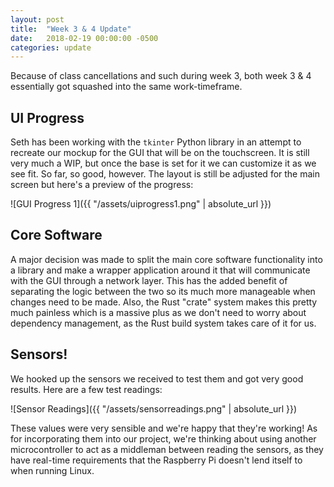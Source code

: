 ```yaml
---
layout: post
title:  "Week 3 & 4 Update"
date:   2018-02-19 00:00:00 -0500
categories: update
---
```


Because of class cancellations and such during week 3, both week 3 & 4 essentially got squashed into the same work-timeframe.

## UI Progress

Seth has been working with the `tkinter` Python library in an attempt to recreate our mockup for the GUI that will be on the touchscreen. It is still very much a WIP, but once the base is set for it we can customize it as we see fit. So far, so good, however. The layout is still be adjusted for the main screen but here's a preview of the progress:

![GUI Progress 1]({{ "/assets/uiprogress1.png" | absolute_url }})

## Core Software

A major decision was made to split the main core software functionality into a library and make a wrapper application around it that will communicate with the GUI through a network layer. This has the added benefit of separating the logic between the two so its much more manageable when changes need to be made. Also, the Rust "crate" system makes this pretty much painless which is a massive plus as we don't need to worry about dependency management, as the Rust build system takes care of it for us.

## Sensors!

We hooked up the sensors we received to test them and got very good results. Here are a few test readings:

![Sensor Readings]({{ "/assets/sensorreadings.png" | absolute_url }})

These values were very sensible and we're happy that they're working! As for incorporating them into our project, we're thinking about using another microcontroller to act as a middleman between reading the sensors, as they have real-time requirements that the Raspberry Pi doesn't lend itself to when running Linux.